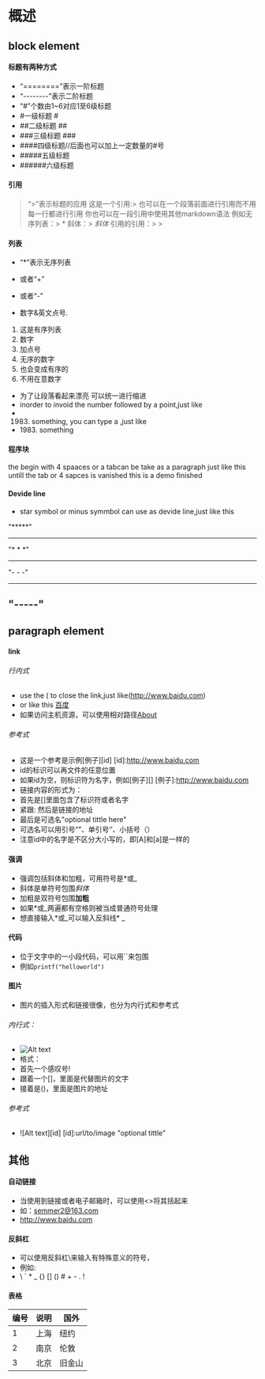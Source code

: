 概述
======

## block element
#### 标题有两种方式
* “========”表示一阶标题
* “--------”表示二阶标题
* “#”个数由1~6对应1至6级标题
* #一级标题 #
* ##二级标题 ##
* ###三级标题 ###
* ####四级标题//后面也可以加上一定数量的#号
* #####五级标题
* ######六级标题

#### 引用

> “>”表示标题的应用
> 这是一个引用:>
> 也可以在一个段落前面进行引用而不用每一行都进行引用
> 你也可以在一段引用中使用其他markdown语法
> 例如无序列表：> *
> 斜体：> *斜体*
> 引用的引用：> >

#### 列表
* “*”表示无序列表
+ 或者“+”
- 或者“-”
* 数字&英文点号. 

1. 这是有序列表
2. 数字
3. 加点号
2. 无序的数字
2. 也会变成有序的
1. 不用在意数字

* 为了让段落看起来漂亮
  可以统一进行缩进
* inorder to invoid the number followed by a point,just like 
* 1983. something, you can type a \,just like
* 1983\. something

#### 程序块

  the begin with 4 spaaces or a tabcan be take as a paragraph
  just like this
  untill the tab or 4 sapces is vanished
  this is a demo
finished

#### Devide line

* star symbol or minus symmbol can use as devide line,just like this

"*****"
*******

"* * *"
* * * *

"- - -"
- - - -

"-----"
 -------

## paragraph element
#### link
###### 行内式
* use the ( to close the link,just like(http://www.baidu.com)
* or like this [百度](http://www.baidu.com "Baidu")
* 如果访问主机资源，可以使用相对路径[About](/about/)

###### 参考式
* 这是一个参考是示例[例子][id]
[id]:http://www.baidu.com
* id的标识可以再文件的任意位置
* 如果id为空，则标识符为名字，例如[例子][]
[例子]:http://www.baidu.com
* 链接内容的形式为：
* 首先是[]里面包含了标识符或者名字
* 紧跟: 然后是链接的地址
* 最后是可选名"optional tittle here"
* 可选名可以用引号“”、单引号‘’、小括号（）
* 注意id中的名字是不区分大小写的，即[A]和[a]是一样的

#### 强调
* 强调包括斜体和加粗，可用符号是*或_
* 斜体是单符号包围*斜体*
* 加粗是双符号包围**加粗**
* 如果*或_两遍都有空格则被当成普通符号处理
* 想直接输入*或_可以输入反斜线\* \_

#### 代码
* 位于文字中的一小段代码，可以用\`\`来包围
* 例如`printf("helloworld")`

#### 图片
* 图片的插入形式和链接很像，也分为内行式和参考式

###### 内行式：
* ![Alt text](/path/to/img.jpg)
* 格式：
* 首先一个感叹号!
* 跟着一个[]，里面是代替图片的文字
* 接着是()，里面是图片的地址

###### 参考式
* ![Alt text][id]
[id]:url/to/image "optional tittle"

## 其他
#### 自动链接
* 当使用到链接或者电子邮箱时，可以使用\<\>将其括起来
* 如：<semmer2@163.com>
* <http://www.baidu.com>

#### 反斜杠
* 可以使用反斜杠\来输入有特殊意义的符号，
* 例如:
* \\ \` \* \_ \{\} \[\] \(\) \# \+ \- \. \!

#### 表格

| 编号 | 说明 | 国外|
| --- | --- | --- |
| 1 | 上海 | 纽约 |
| 2 | 南京 | 伦敦 |
| 3 | 北京 | 旧金山 |

